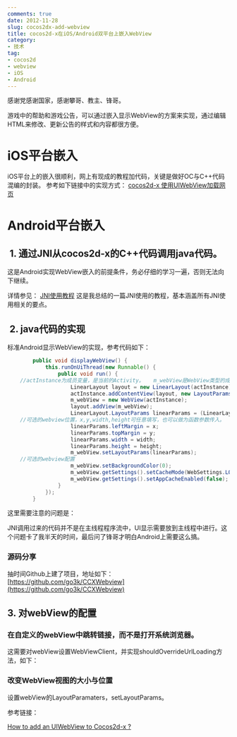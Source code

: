 ```yaml
---
comments: true
date: 2012-11-28
slug: cocos2dx-add-webview
title: cocos2d-x在iOS/Android双平台上嵌入WebView
category:
- 技术
tag:
- cocos2d
- webview
- iOS
- Android
---
```

感谢党感谢国家，感谢攀哥、教主、锋哥。

游戏中的帮助和游戏公告，可以通过嵌入显示WebView的方案来实现，通过编辑HTML来修改、更新公告的样式和内容都很方便。
# iOS平台嵌入
iOS平台上的嵌入很顺利，网上有现成的教程加代码，关键是做好OC与C++代码混编的封装。
参考如下链接中的实现方式：
[cocos2d-x 使用UIWebView加载网页](http://www.cocos2dev.com/?p=248)
<!-- more -->
# Android平台嵌入
##  1. 通过JNI从cocos2d-x的C++代码调用java代码。
这是Android实现WebView嵌入的前提条件，务必仔细的学习一遍，否则无法向下继续。

详情参见：
[JNI使用教程](http://go3k.org/?p=49)
这是我总结的一篇JNI使用的教程，基本涵盖所有JNI使用相关的要点。

##  2. java代码的实现
标准Android显示WebView的实现，参考代码如下：
```java
        public void displayWebView() {
        	this.runOnUiThread(new Runnable() {
                public void run() {
    //actInstance为成员变量，是当前的Activity。   m_webView是WebView类型的成员变量
                	LinearLayout layout = new LinearLayout(actInstance);
                	actInstance.addContentView(layout, new LayoutParams(LayoutParams.FILL_PARENT,LayoutParams.FILL_PARENT));
                	m_webView = new WebView(actInstance);
                	layout.addView(m_webView);
                	LinearLayout.LayoutParams linearParams = (LinearLayout.LayoutParams) m_webView.getLayoutParams();
    //可选的webview位置，x,y,width,height可任意填写，也可以做为函数参数传入。
                	linearParams.leftMargin = x;
                	linearParams.topMargin = y;
                	linearParams.width = width;
                	linearParams.height = height;
                	m_webView.setLayoutParams(linearParams);
    //可选的webview配置
                	m_webView.setBackgroundColor(0);
                	m_webView.getSettings().setCacheMode(WebSettings.LOAD_NO_CACHE);
                	m_webView.getSettings().setAppCacheEnabled(false);
                }
            });
        }
```
这里需要注意的问题是：

JNI调用过来的代码并不是在主线程程序流中，UI显示需要放到主线程中进行。这个问题卡了我半天的时间，最后问了锋哥才明白Android上需要这么搞。

### 源码分享
抽时间Github上建了项目，地址如下：
[https://github.com/go3k/CCXWebview](https://github.com/go3k/CCXWebview)

## 3. 对webView的配置

### 在自定义的webView中跳转链接，而不是打开系统浏览器。
这需要对webView设置WebViewClient，并实现shouldOverrideUrlLoading方法，如下：
### 改变WebView视图的大小与位置
设置webView的LayoutParamaters，setLayoutParams。

参考链接：

[How to add an UIWebView to Cocos2d-x ?](http://www.cocos2d-x.org/boards/6/topics/4450)
